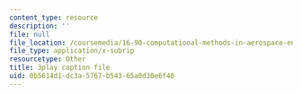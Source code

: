 ```yaml
---
content_type: resource
description: ''
file: null
file_location: /coursemedia/16-90-computational-methods-in-aerospace-engineering-spring-2014/0b5614d1dc3a5767b54365a0d30e6f40_BzQNgoTu5C4.vtt
file_type: application/x-subrip
resourcetype: Other
title: 3play caption file
uid: 0b5614d1-dc3a-5767-b543-65a0d30e6f40
---
```

